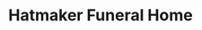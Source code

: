 ---
title: "Hatmaker Funeral Home"
url: /rocky-top/hatmaker-funeral-home/
shop: funeral directors
---